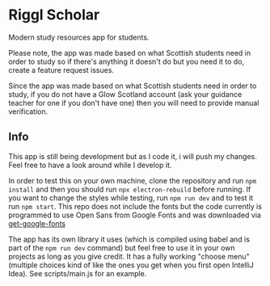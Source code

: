# Riggl Scholar
Modern study resources app for students.

Please note, the app was made based on what Scottish students need in order to study so if there's anything it doesn't do but you need it to do, create a feature request issues.

Since the app was made based on what Scottish students need in order to study, if you do not have a Glow Scotland account (ask your guidance teacher for one if you don't have one) then you will need to provide manual verification.

## Info
This app is still being development but as I code it, i will push my changes. Feel free to have a look around while I develop it.

In order to test this on your own machine, clone the repository and run `npm install` and then you should run `npx electron-rebuild` before running. If you want to change the styles while testing, run `npm run dev` and to test it run `npm start`.
This repo does not include the fonts but the code currently is programmed to use Open Sans from Google Fonts and was downloaded via [get-google-fonts](https://npmjs.org/package/get-google-font)

The app has its own library it uses (which is compiled using babel and is part of the `npm run dev` command) but feel free to use it in your own projects as long as you give credit. It has a fully working "choose menu" (multiple choices kind of like the ones you get when you first open IntelliJ Idea). See scripts/main.js for an example.

